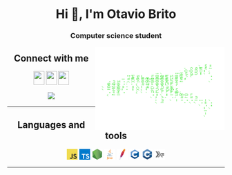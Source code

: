 <h1 align="center">Hi 👋, I'm Otavio Brito</h1>
<h3 align="center">Computer science student</h3>



<img align="right" width="300" heigh="300" src="https://github.com/otaviofbrito/otaviofbrito/blob/master/walkingman.gif">

  
<h2 align="center">Connect with me</h2> 


  
<p align="center"><a href="https://github.com/otaviofbrito" target="_blank"><img height="32" width="25" src="https://cdn.jsdelivr.net/npm/simple-icons@v6/icons/github.svg" /></a>
<a href="https://www.youtube.com/channel/UC4el8sPDQzY6IRfm_46J3Mw" target="_blank"><img height="32" width="25" src="https://cdn.jsdelivr.net/npm/simple-icons@v6/icons/youtube.svg" /></a>
<a href="https://www.linkedin.com/in/otavio-brito-3b0139224/" target="_blank"><img height="32" width="25" src="https://cdn.jsdelivr.net/npm/simple-icons@v6/icons/linkedin.svg" /></a></p>
  

<p align="center"><img src="https://img.shields.io/badge/Discord-Otavio%234887-%23964AF8?style=for-the-badge&logo=discord&?&logoColor=white"></img></p>


---


<h2 align="center">Languages and tools</h2>

<p align="center"><img height="25" width="25" src="https://raw.githubusercontent.com/github/explore/80688e429a7d4ef2fca1e82350fe8e3517d3494d/topics/javascript/javascript.png" />
  <img height="25" width="25" src="https://raw.githubusercontent.com/github/explore/80688e429a7d4ef2fca1e82350fe8e3517d3494d/topics/typescript/typescript.png" />
<img height="25" width="25" src="https://raw.githubusercontent.com/github/explore/80688e429a7d4ef2fca1e82350fe8e3517d3494d/topics/nodejs/nodejs.png" />
<img height="25" width="25" src="https://raw.githubusercontent.com/github/explore/5b3600551e122a3277c2c5368af2ad5725ffa9a1/topics/java/java.png" />
<img height="25" width="25" src="https://raw.githubusercontent.com/github/explore/80688e429a7d4ef2fca1e82350fe8e3517d3494d/topics/maven/maven.png" />
<img height="25" width="25" src="https://raw.githubusercontent.com/github/explore/f3e22f0dca2be955676bc70d6214b95b13354ee8/topics/c/c.png" />
<img height="25" width="25" src="https://raw.githubusercontent.com/github/explore/180320cffc25f4ed1bbdfd33d4db3a66eeeeb358/topics/cpp/cpp.png" />
<img height="25" width="25" src="https://raw.githubusercontent.com/github/explore/80688e429a7d4ef2fca1e82350fe8e3517d3494d/topics/haskell/haskell.png" />
</p>


---

